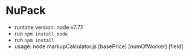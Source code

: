 NuPack
===============
- runtime version: node v7.7.1
- run `npm install node`
- run `npm install`
- usage: node markupCalculator.js [basePrice] [numOfWorker] [field]

